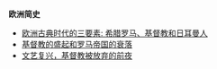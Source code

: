**欧洲简史**

- [欧洲古典时代的三要素: 希腊罗马、基督教和日耳曼人](/book/Europe/01.md)
- [基督教的盛起和罗马帝国的衰落](/book/Europe/02.md)
- [文艺复兴，基督教被放弃的前夜](/book/Europe/03.md)
